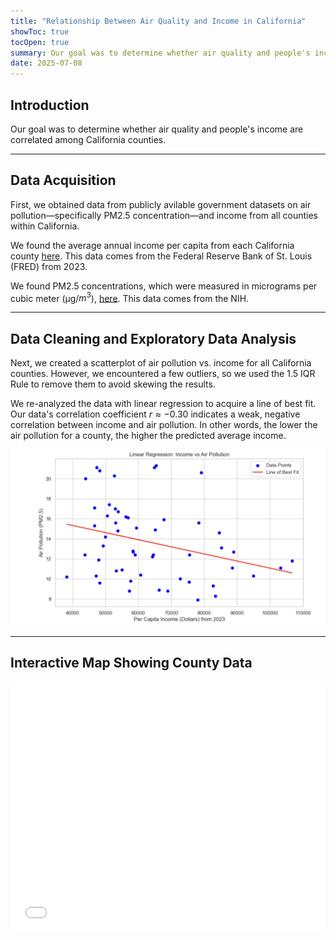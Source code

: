 ```yaml
---
title: "Relationship Between Air Quality and Income in California"
showToc: true
tocOpen: true
summary: Our goal was to determine whether air quality and people's income are correlated among California counties.
date: 2025-07-08
---
```


## Introduction

Our goal was to determine whether air quality and people's income are correlated among California counties.

---
## Data Acquisition


First, we obtained data from publicly avilable government datasets on air pollution—specifically PM2.5 concentration—and income from all counties within California. 

We found the average annual income per capita from each California county [here](https://fred.stlouisfed.org/release/tables?eid=266305&rid=175). This data comes from the Federal Reserve Bank of St. Louis (FRED) from 2023.


We found PM2.5 concentrations, which were measured in micrograms per cubic meter (µg/$m^3$), [here](https://hdpulse.nimhd.nih.gov/data-portal/physical/table?age=001&age_options=ageall_1&demo=234&demo_options=air_pollution_1&physicaltopic=002&physicaltopic_options=physical_2&race=00&race_options=raceall_1&sex=0&sex_options=sexboth_1&statefips=06&statefips_options=area_states). This data comes from the NIH. 

---
## Data Cleaning and Exploratory Data Analysis

Next, we created a scatterplot of air pollution vs. income for all California counties. However, we encountered a few outliers, so we used the 1.5 IQR Rule to remove them to avoid skewing the results. 

We re-analyzed the data with linear regression to acquire a line of best fit. Our data's correlation coefficient $r \approx{-0.30}$ indicates a weak, negative correlation between income and air pollution. In other words, the lower the air pollution for a county, the higher the predicted average income.

![](sctr.png#center)

---
## Interactive Map Showing County Data
<iframe src="/plotly/income_aqi.html" width="100%" height="400px" style="border:none;"></iframe>

